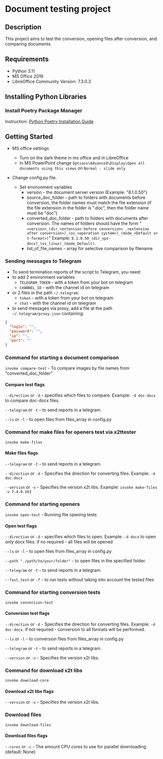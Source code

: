 # Document testing project

## Description

This project aims to test the conversion,
opening files after conversion, and comparing documents.

## Requirements

* Python 3.11
* MS Office 2019
* LibreOffice Community Version: 7.3.0.3

## Installing Python Libraries

### Install Poetry Package Manager

Instruction: [Python Poetry Installation Guide](https://python-poetry.org/docs/#installation)

## Getting Started

* MS office settings
  * Turn on the dark theme in ms office and in LibreOffice
  * In MS PowerPoint change
    ```Options\Advanced\Display\Open all documents using this views```
    on ```Normal - slide only```

* Change config.py file.
  * Set environment variables
    * version - the document server version (Example: "8.1.0.50")
    * source_doc_folder - path to folders with documents before conversion,
    the folder names must match the file
      extension
      (if the file extension in the folder is ".doc",
      then the folder name must be "doc")
    * converted_doc_folder - path to folders with documents after conversion.
      The names of folders should have the
      form "`<version>_(dir_<extension before conversion>
_<extension after conversion>)_(os_<operation system>)_(mode_<Default or t-format>)`"
      Example: `8.1.0.50_(dir_xps-docx)_(os_linux)_(mode_Default)`.
    * list_of_file_names - array for selective comparison by filename

### Sending messages to Telegram

* To send termination reports of the script to Telegram, you need:
* to add 2 environment variables
  * `TELEGRAM_TOKEN` - with a token from your bot on telegram
  * `CHANNEL_ID` - with the channel id on telegram
* or 2 files in the path `~/.telegram`:
  * `token` - with a token from your bot on telegram
  * `chat` - with the channel id on telegram
* to send messages via proxy, add a file at the path `~/.telegram/proxy.json` containing:

```json
{
  "login": "",
  "password": "",
  "ip": "",
  "port": ""
}
```

### Command for starting a document comparison

`invoke compare-test` - To compare images by file names
from "converted_doc_folder"

#### Compare test flags

`--direction` or `-d` - specifies which files to compare.
Example: `-d doc-docx` to compare doc-docx files.

`--telegram` or `-t` - to send reports in a telegram.

`--ls` or `-l` - to open files from files_array in config.py

### Command for make files for openers test via x2ttester

`invoke make-files`

#### Make files flags

`--telegram` or `-t` - to send reports in a telegram.

`--direction` or `-d` - Specifies the direction for converting files.
Example: `-d doc-docx`

`--version` or `-v` - Specifies the version x2t libs.
Example: `invoke make-files -v 7.4.0.163`

### Command for starting openers

`invoke open-test` - Running file opening tests

#### Open test flags

`--direction` or `-d` - specifies which files to open.
Example: `-d docx` to open only docx files. if no required - all
files will be opened

`--ls` or `-l` - to open files from files_array in config.py

`--path "./path/to/your/folder"` - to open files in the specified folder.

`--telegram` or `-t` - to send reports in a telegram.

`--fast_test` or `-f` - to run tests without taking
into account the tested files

### Command for starting conversion tests

`invoke conversion-test`

#### Conversion test flags

`--direction` or `-d` - Specifies the direction for converting files.
Example: `-d doc-docx`. if not required -
conversion to all formats will be performed.

`--ls` or `-l` - to conversion files from files_array in config.py

`--telegram` or `-t` - to send reports in a telegram.

`--version` or `-v` - Specifies the version x2t libs.

### Command for download x2t libs

`invoke download-core`

#### Download x2t libs flags

`--version` or `-v` - Specifies the version x2t libs.

### Download files

`invoke download-files`

#### Download files flags

`--cores` or `-c` - The amount CPU cores
to use for parallel downloading. (default: None)
